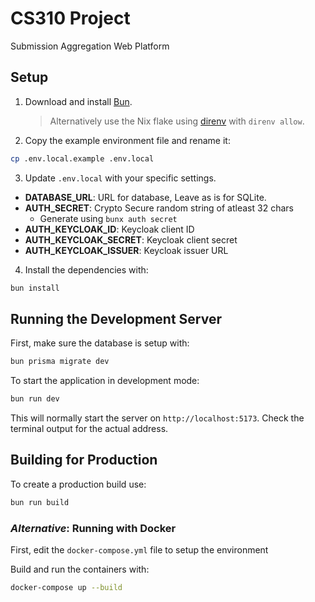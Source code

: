 # CS310 Project

Submission Aggregation Web Platform

## Setup

1. Download and install [Bun](https://bun.sh/).
   > Alternatively use the Nix flake using [direnv](https://direnv.net/) with `direnv allow`.
2. Copy the example environment file and rename it:

```bash
cp .env.local.example .env.local
```

3. Update `.env.local` with your specific settings.

- **DATABASE_URL**: URL for database, Leave as is for SQLite.
- **AUTH_SECRET**: Crypto Secure random string of atleast 32 chars
  - Generate using `bunx auth secret`
- **AUTH_KEYCLOAK_ID**: Keycloak client ID
- **AUTH_KEYCLOAK_SECRET**: Keycloak client secret
- **AUTH_KEYCLOAK_ISSUER**: Keycloak issuer URL

4. Install the dependencies with:

```bash
bun install
```

## Running the Development Server

First, make sure the database is setup with:

```bash
bun prisma migrate dev
```

To start the application in development mode:

```bash
bun run dev
```

This will normally start the server on `http://localhost:5173`. Check the terminal output for the actual address.

## Building for Production

To create a production build use:

```bash
bun run build
```

### _Alternative_: Running with Docker

First, edit the `docker-compose.yml` file to setup the environment

Build and run the containers with:

```bash
docker-compose up --build
```

